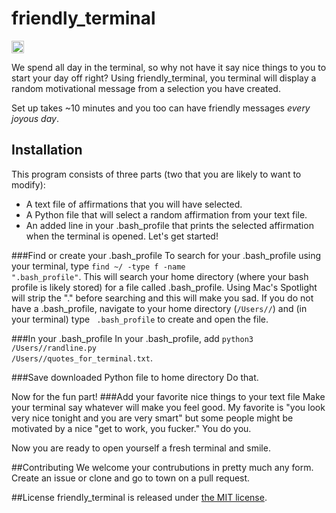 # friendly_terminal
<a href='http://www.recurse.com' title='Made with love at the Recurse Center'><img src='https://cloud.githubusercontent.com/assets/2883345/11325206/336ea5f4-9150-11e5-9e90-d86ad31993d8.png' height='20px'/></a>

We spend all day in the terminal, so why not have it say nice things to you to start your day off right?  Using friendly_terminal, you terminal will display a random motivational message from a selection you have created.

Set up takes ~10 minutes and you too can have friendly messages *every joyous day*.

## Installation
This program consists of three parts (two that you are likely to want to modify):
- A text file of affirmations that you will have selected.
- A Python file that will select a random affirmation from your text file.
- An added line in your .bash_profile that prints the selected affirmation when the terminal is opened.
Let's get started!

###Find or create your .bash_profile
To search for your .bash_profile using your terminal, type <code>find ~/ -type f -name ".bash_profile"</code>.  This will search your home directory (where your bash profile is likely stored) for a file called .bash_profile.  Using Mac's Spotlight will strip the "." before searching and this will make you sad.
If you do not have a .bash_profile, navigate to your home directory (<code>/Users/<username>/</code>) and (in your terminal) type <code><your editor of choice> .bash_profile</code> to create and open the file.

###In your .bash_profile
In your .bash_profile, add <code>python3 /Users/<username>/randline.py /Users/<username>/quotes_for_terminal.txt</code>.

###Save downloaded Python file to home directory
Do that.

Now for the fun part!
###Add your favorite nice things to your text file
Make your terminal say whatever will make you feel good. My favorite is "you look very nice tonight and you are very smart" but some people might be motivated by a nice "get to work, you fucker."  You do you.

Now you are ready to open yourself a fresh terminal and smile.  

##Contributing
We welcome your contrubutions in pretty much any form.  Create an issue or clone and go to town on a pull request.

##License
friendly_terminal is released under [the MIT license](https://opensource.org/licenses/MIT).


